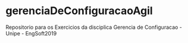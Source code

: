 # gerenciaDeConfiguracaoAgil
Repositorio para os Exercicios da disciplica Gerencia de Configuracao - Unipe - EngSoft2019
